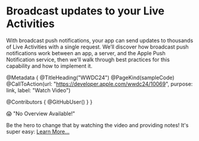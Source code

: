 # Broadcast updates to your Live Activities

With broadcast push notifications, your app can send updates to thousands of Live Activities with a single request. We’ll discover how broadcast push notifications work between an app, a server, and the Apple Push Notification service, then we'll walk through best practices for this capability and how to implement it.

@Metadata {
   @TitleHeading("WWDC24")
   @PageKind(sampleCode)
   @CallToAction(url: "https://developer.apple.com/wwdc24/10069", purpose: link, label: "Watch Video")

   @Contributors {
      @GitHubUser(<replace this with your GitHub handle>)
   }
}

😱 "No Overview Available!"

Be the hero to change that by watching the video and providing notes! It's super easy:
 [Learn More…](https://wwdcnotes.com/documentation/wwdcnotes/contributing)
